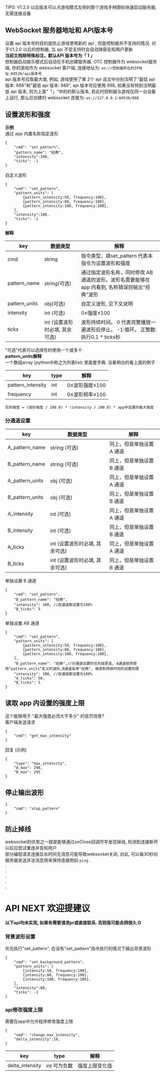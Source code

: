 TIPS: V1.2.0 以后版本可以点游戏模式左侧的那个游戏手柄图标快速启动服务器, 无需连接设备
## WebSocket 服务器地址和 API版本号
设置 api 版本号的目的是防止游戏使用新的 api , 但是控制器并不支持的情况. 对于V1.2.0 以后的控制器, 当 api 不受支持时会自动弹窗告知用户更新  
**当前文档除特殊标注，默认API 版本号为「 1 」**  
控制器启动娱乐模式后自动在手机创建服务器, OTC 控制器作为 websocket服务端, 你的游戏作为 websocket 客户端, 连接地址为:  `ws://控制器所在的IP地址:60536/api版本号`   
api 版本号应取最大值, 例如, 游戏使用了某 2个 api 且文中分别注明了"最低 api 版本: 666"和"最低 api 版本: 888", api 版本号应使用 888, 如果没有特别注明最低 api 版本, 则为上面"「」"中的的默认版本, 若此时控制器与游戏在同一台设备上运行, 那么应创建的 websocket 连接为: `ws://127.0.0.1:60536/888`  
## 设置波形和强度
**示例**  
通过 app 内置名称指定波形
```
{  
    "cmd": "set_pattern",  
    "pattern_name": "经典",  
    "intensity":100,  
    "ticks": -1  
}
```
自定义波形
```
{  
    "cmd": "set_pattern",  
    "pattern_units": [
        {pattern_intensity:50, frequency:100},
        {pattern_intensity:80, frequency:100},
        {pattern_intensity:100, frequency:100},
    ],  
    "intensity":100,  
    "ticks": -1
}
```

**解释**

| key           | 数据类型                | 解释                                                     |
| ------------- | ------------------- | ------------------------------------------------------ |
| cmd           | string              | 指令类型，填set_pattern 代表本指令为设置波形和强度                        |
| pattern_name  | string(可选)          | 通过指定波形名称，同时修改 AB 通道的波形。波形名需要能够在 app 内看到, 名称错误则输出"经典"波形 |
| pattern_units | obj(可选)             | 自定义波形, 见下文说明                                           |
| intensity     | int (可选)            | 0≤强度≤100                                               |
| ticks         | int (设置波形时必填, 其余可选) | 波形持续时间。   0 代表完整播放一遍波形后停止。 -1:循环。 正整数:执行0.1 * ticks秒   |

"可选"代表可以选择性的使用一个或多个  
**pattern_units解释**  
一个数组array (python中称之为列表list) 里面套字典. 没看明白的看上面的例子

| key               | type | 解释         |
| ----------------- | ---- | ---------- |
| pattern_intensity | int  | 0≤波形强度≤100 |
| frequency         | int  | 0≤波形频率≤100 |

`实际强度 = (波形强度 / 100.0) * (intensity / 100.0) * app中设置的最大强度`


### 分通道设置
| key             | 数据类型                | 解释             |
| --------------- | ------------------- | -------------- |
| A_pattern_name  | string (可选)         | 同上，但是单独设置 A 通道 |
| B_pattern_name  | string (可选)         | 同上，但是单独设置 B 通道 |
| A_pattern_units | obj (可选)            | 同上，但是单独设置 A 通道 |
| B_pattern_units | obj (可选)            | 同上，但是单独设置 B 通道 |
| A_intensity     | int (可选)            | 同上，但是单独设置 A 通道 |
| B_intensity     | int (可选)            | 同上，但是单独设置 B 通道 |
| A_ticks  <br>   | int (设置波形时必填, 其余可选) | 同上，但是单独设置 A 通道 |
| B_ticks         | int (设置波形时必填, 其余可选) | 同上，但是单独设置 B 通道 |

单独设置 B 通道
```
{ 
    "cmd": "set_pattern",  
    "B_pattern_name": "经典",  
    "intensity": 100, //双通道都设置为100% 
    "B_ticks": 5  
}
```

单独设置 AB 通道
```
{ 
    "cmd": "set_pattern",  
    "pattern_units": [
        {pattern_intensity:50, frequency:100},
        {pattern_intensity:80, frequency:100},
        {pattern_intensity:100, frequency:100},
    ], 
    "B_pattern_name": "经典",//分通道设置的优先级更高, A通道依然使用"pattern_units"定义的波形,B通道采用"经典", 强度和持续时间的设置同理
    "intensity": 100, //双通道都设置为100% 
    "A_ticks": 50,
    "B_ticks": 5  
}
```

## 读取 app 内设置的强度上限
这个能够用于 "最大强度必须大于多少" 的惩罚场景?  
客户端发送请求
```
{  
    "cmd": "get_max_intensity"
}
```
回复 (示例)
```
{
	"type": "max_intensity",
	"A_max": 296,
	"B_max": 295
}
```


## 停止输出波形
```
{  
    "cmd": "stop_pattern"
}
```

## 防止掉线
websocket的优势之一就是能够通过onClose回调尽早发现掉线, 检测到连接断开以后应尝试重连并告知用户  
部分编程语言连接后长时间无消息可能导致websocket关闭, 对此, 可以每30秒向服务器发送非法消息用来保持连接例如 `ping`
.  
.  
.  
.  
.  
.  
# API NEXT 欢迎提建议
**以下api均未实现, 如果有需要请发pr或直接联系. 否则我可能会鸽很久:D**

### 背景波形设置
优先执行"set_pattern", 在没有"set_pattern"指令执行的情况下输出背景波形
```
{  
    "cmd": "set_background_pattern",  
    "pattern_units": [
        {intensity:50, frequency:100},
        {intensity:80, frequency:100},
        {intensity:100, frequency:100},
    ],  
    "intensity":60,  
    "ticks": -1
}
```


### api修改强度上限
需要在app中允许程序修改强度上限
```
{  
    "cmd": "change_max_intensity",  
    "delta_intensity":10,  
}
```

| key             | type         | 解释           |
| --------------- | ------------ | -------------- |
| delta_intensity | int 可为负数 | 强度上限变化值 |
